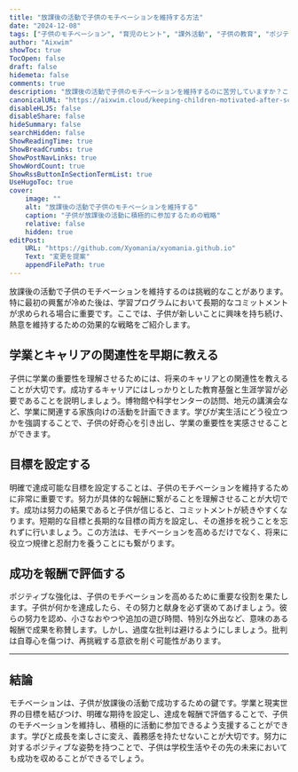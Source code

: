 ```yaml
---
title: "放課後の活動で子供のモチベーションを維持する方法"
date: "2024-12-08"
tags: ["子供のモチベーション", "育児のヒント", "課外活動", "子供の教育", "ポジティブ強化"]
author: "Aixwim"
showToc: true
TocOpen: false
draft: false
hidemeta: false
comments: true
description: "放課後の活動で子供のモチベーションを維持するのに苦労していますか？ここでは、学びと成長への愛を育みながら、子供の熱意を保つための戦略をご紹介します。"
canonicalURL: "https://aixwim.cloud/keeping-children-motivated-after-school"
disableHLJS: false
disableShare: false
hideSummary: false
searchHidden: false
ShowReadingTime: true
ShowBreadCrumbs: true
ShowPostNavLinks: true
ShowWordCount: true
ShowRssButtonInSectionTermList: true
UseHugoToc: true
cover:
    image: ""
    alt: "放課後の活動で子供のモチベーションを維持する"
    caption: "子供が放課後の活動に積極的に参加するための戦略"
    relative: false
    hidden: true
editPost:
    URL: "https://github.com/Xyomania/xyomania.github.io"
    Text: "変更を提案"
    appendFilePath: true
---
```


放課後の活動で子供のモチベーションを維持するのは挑戦的なことがあります。特に最初の興奮が冷めた後は、学習プログラムにおいて長期的なコミットメントが求められる場合に重要です。ここでは、子供が新しいことに興味を持ち続け、熱意を維持するための効果的な戦略をご紹介します。

<!--more-->

## 学業とキャリアの関連性を早期に教える

子供に学業の重要性を理解させるためには、将来のキャリアとの関連性を教えることが大切です。成功するキャリアにはしっかりとした教育基盤と生涯学習が必要であることを説明しましょう。博物館や科学センターの訪問、地元の講演会など、学業に関連する家族向けの活動を計画できます。学びが実生活にどう役立つかを強調することで、子供の好奇心を引き出し、学業の重要性を実感させることができます。

## 目標を設定する

明確で達成可能な目標を設定することは、子供のモチベーションを維持するために非常に重要です。努力が具体的な報酬に繋がることを理解させることが大切です。成功は努力の結果であると子供が信じると、コミットメントが続きやすくなります。短期的な目標と長期的な目標の両方を設定し、その進捗を祝うことを忘れずに行いましょう。この方法は、モチベーションを高めるだけでなく、将来に役立つ規律と忍耐力を養うことにも繋がります。

## 成功を報酬で評価する

ポジティブな強化は、子供のモチベーションを高めるために重要な役割を果たします。子供が何かを達成したら、その努力と献身を必ず褒めてあげましょう。彼らの努力を認め、小さなおやつや追加の遊び時間、特別な外出など、意味のある報酬で成果を称賛します。しかし、過度な批判は避けるようにしましょう。批判は自尊心を傷つけ、再挑戦する意欲を削ぐ可能性があります。

---

## 結論

モチベーションは、子供が放課後の活動で成功するための鍵です。学業と現実世界の目標を結びつけ、明確な期待を設定し、達成を報酬で評価することで、子供のモチベーションを維持し、積極的に活動に参加できるよう支援することができます。学びと成長を楽しさに変え、義務感を持たせないことが大切です。努力に対するポジティブな姿勢を持つことで、子供は学校生活やその先の未来においても成功を収めることができるでしょう。
